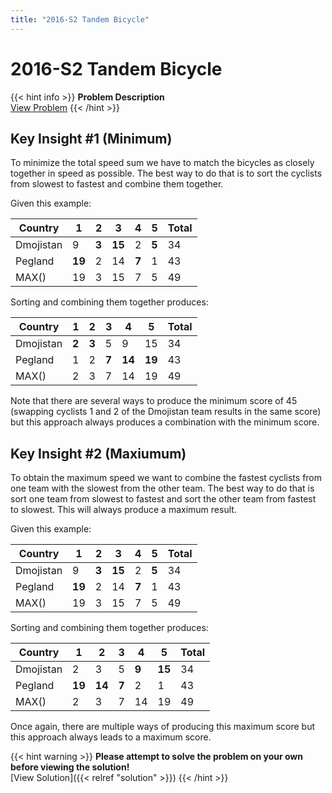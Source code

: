 ```yaml
---
title: "2016-S2 Tandem Bicycle"
---
```


# 2016-S2 Tandem Bicycle

{{< hint info >}}
**Problem Description**  
[View Problem](https://cemc.uwaterloo.ca/contests/computing/2016/stage%201/seniorEn.pdf)
{{< /hint >}}

## Key Insight #1 (Minimum)

To minimize the total speed sum we have to match the bicycles as closely together in speed as possible. The best way to do that is to sort the cyclists from slowest to fastest and combine them together. 

Given this example:

| Country   | 1      | 2     | 3      | 4     | 5     | Total |
|-----------|--------|-------|--------|-------|-------|-------|
| Dmojistan | 9      | **3** | **15** | 2     | **5** | 34    |
| Pegland   | **19** | 2     | 14     | **7** | 1     | 43    |
| MAX()     | 19     | 3     | 15     | 7     | 5     | 49    |

Sorting and combining them together produces:

| Country   | 1     | 2     | 3     | 4      | 5      | Total |
|-----------|-------|-------|-------|--------|--------|-------|
| Dmojistan | **2** | **3** | 5     | 9      | 15     | 34    |
| Pegland   | 1     | 2     | **7** | **14** | **19** | 43    |
| MAX()     | 2     | 3     | 7     | 14     |  19    | 49    |

Note that there are several ways to produce the minimum score of 45 (swapping cyclists 1 and 2 of the Dmojistan team results in the same score) but this approach always produces a combination with the minimum score.

## Key Insight #2 (Maxiumum)

To obtain the maximum speed we want to combine the fastest cyclists from one team with the slowest from the other team. The best way to do that is sort one team from slowest to fastest and sort the other team from fastest to slowest. This will always produce a maximum result.

Given this example:

| Country   | 1      | 2     | 3      | 4     | 5     | Total |
|-----------|--------|-------|--------|-------|-------|-------|
| Dmojistan | 9      | **3** | **15** | 2     | **5** | 34    |
| Pegland   | **19** | 2     | 14     | **7** | 1     | 43    |
| MAX()     | 19     | 3     | 15     | 7     | 5     | 49    |

Sorting and combining them together produces:

| Country   | 1      | 2      | 3     | 4     | 5      | Total |
|-----------|--------|--------|-------|-------|--------|-------|
| Dmojistan | 2      | 3      | 5     | **9** | **15** | 34    |
| Pegland   | **19** | **14** | **7** | 2     | 1      | 43    |
| MAX()     | 2      | 3      | 7     | 14    |  19    | 49    |

Once again, there are multiple ways of producing this maximum score but this approach always leads to a maximum score.

{{< hint warning >}}
**Please attempt to solve the problem on your own before viewing the solution!**  
[View Solution]({{< relref "solution" >}})
{{< /hint >}}
